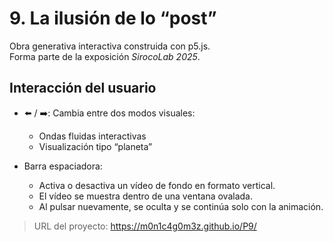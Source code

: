 # 9. La ilusión de lo “post”

Obra generativa interactiva construida con p5.js.  
Forma parte de la exposición *SirocoLab 2025*.

## Interacción del usuario

- ⬅️ / ➡️: Cambia entre dos modos visuales:
  - Ondas fluidas interactivas
  - Visualización tipo “planeta”

- Barra espaciadora:
  - Activa o desactiva un vídeo de fondo en formato vertical.
  - El vídeo se muestra dentro de una ventana ovalada.
  - Al pulsar nuevamente, se oculta y se continúa solo con la animación.

> URL del proyecto: https://m0n1c4g0m3z.github.io/P9/